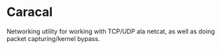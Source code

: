 # Caracal
Networking utility for working with TCP/UDP ala netcat, as well as doing packet capturing/kernel bypass.